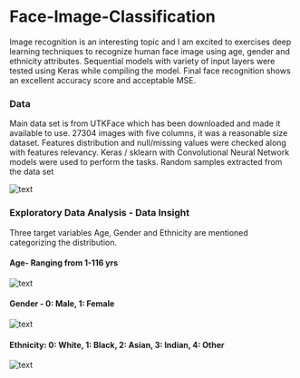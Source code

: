 # Face-Image-Classification

Image recognition is an interesting topic and I am excited to exercises deep learning techniques to recognize human face image using age, gender and ethnicity attributes. Sequential models with variety of input layers were tested using Keras while compiling the model. Final face recognition shows an excellent accuracy score and acceptable MSE.

### Data

Main data set is from UTKFace which has been downloaded and made it available to use. 27304 images with five columns, it was a reasonable size dataset. Features distribution and null/missing values were checked along with features relevancy. Keras / sklearn with Convolutional Neural Network models were used to perform the tasks.
 Random samples extracted from the data set
 
![text](https://user-images.githubusercontent.com/68614187/105911814-328fb280-5ff0-11eb-8603-31f8c8d1b9df.JPG)


### Exploratory Data Analysis - Data Insight
Three target variables Age, Gender and Ethnicity are mentioned categorizing the distribution.

#### Age- Ranging from 1-116 yrs 
![text](https://user-images.githubusercontent.com/68614187/105905227-cc9f2d00-5fe7-11eb-9a45-6ac1ebb36fc5.JPG)

#### Gender - 0: Male, 1: Female
![text](https://user-images.githubusercontent.com/68614187/105910076-0bd07c80-5fee-11eb-830c-9d55ced92829.JPG)

#### Ethnicity: 0: White, 1: Black, 2: Asian, 3: Indian, 4: Other
![text](https://user-images.githubusercontent.com/68614187/105911047-5a324b00-5fef-11eb-905d-e9c2a7f13587.JPG)


